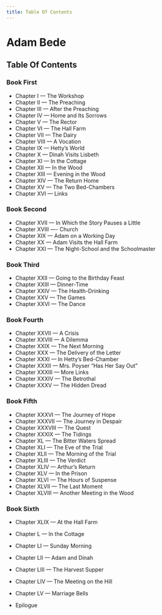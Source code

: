 ```yaml
---
title: Table Of Contents
---
```

# Adam Bede
## Table Of Contents
### Book First
- Chapter I — The Workshop
- Chapter II — The Preaching
- Chapter III — After the Preaching
- Chapter IV — Home and Its Sorrows
- Chapter V — The Rector
- Chapter VI — The Hall Farm
- Chapter VII — The Dairy
- Chapter VIII — A Vocation
- Chapter IX — Hetty’s World
- Chapter X — Dinah Visits Lisbeth
- Chapter XI — In the Cottage
- Chapter XII — In the Wood
- Chapter XIII — Evening in the Wood
- Chapter XIV — The Return Home
- Chapter XV — The Two Bed-Chambers
- Chapter XVI — Links

### Book Second
- Chapter XVII — In Which the Story Pauses a Little
- Chapter XVIII —- Church
- Chapter XIX — Adam on a Working Day
- Chapter XX — Adam Visits the Hall Farm
- Chapter XXI — The Night-School and the Schoolmaster

### Book Third
- Chapter XXII — Going to the Birthday Feast
- Chapter XXIII — Dinner-Time
- Chapter XXIV — The Health-Drinking
- Chapter XXV — The Games
- Chapter XXVI — The Dance

### Book Fourth
- Chapter XXVII — A Crisis
- Chapter XXVIII — A Dilemma
- Chapter XXIX — The Next Morning
- Chapter XXX — The Delivery of the Letter
- Chapter XXXI — In Hetty’s Bed-Chamber
- Chapter XXXII — Mrs. Poyser “Has Her Say Out”
- Chapter XXXIII — More Links
- Chapter XXXIV — The Betrothal
- Chapter XXXV — The Hidden Dread

### Book Fifth
- Chapter XXXVI — The Journey of Hope
- Chapter XXXVII — The Journey in Despair
- Chapter XXXVIII — The Quest
- Chapter XXXIX — The Tidings
- Chapter XL — The Bitter Waters Spread
- Chapter XLI — The Eve of the Trial
- Chapter XLII — The Morning of the Trial
- Chapter XLIII — The Verdict
- Chapter XLIV — Arthur’s Return
- Chapter XLV — In the Prison
- Chapter XLVI — The Hours of Suspense
- Chapter XLVII — The Last Moment
- Chapter XLVIII — Another Meeting in the Wood

### Book Sixth
- Chapter XLIX — At the Hall Farm
- Chapter L — In the Cottage
- Chapter LI — Sunday Morning
- Chapter LII — Adam and Dinah
- Chapter LIII — The Harvest Supper
- Chapter LIV — The Meeting on the Hill
- Chapter LV — Marriage Bells

- Epilogue